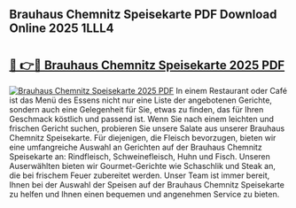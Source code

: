 ## Brauhaus Chemnitz Speisekarte PDF Download Online 2025 1LLL4

# <h2><a href="http://gc6ltgh.nevu.top/?p=Brauhaus+Chemnitz+Speisekarte">🔗 👉🔴 Brauhaus Chemnitz Speisekarte 2025 PDF</a></h2>

[![Brauhaus Chemnitz Speisekarte 2025 PDF](https://i.imgur.com/dBaPXMq.png)](http://gc6ltgh.nevu.top/?p=Brauhaus+Chemnitz+Speisekarte)
In einem Restaurant oder Café ist das Menü des Essens nicht nur eine Liste der angebotenen Gerichte, sondern auch eine Gelegenheit für Sie, etwas zu finden, das für Ihren Geschmack köstlich und passend ist. Wenn Sie nach einem leichten und frischen Gericht suchen, probieren Sie unsere Salate aus unserer Brauhaus Chemnitz Speisekarte. Für diejenigen, die Fleisch bevorzugen, bieten wir eine umfangreiche Auswahl an Gerichten auf der Brauhaus Chemnitz Speisekarte an: Rindfleisch, Schweinefleisch, Huhn und Fisch. Unseren Auserwählten bieten wir Gourmet-Gerichte wie Schaschlik und Steak an, die bei frischem Feuer zubereitet werden. Unser Team ist immer bereit, Ihnen bei der Auswahl der Speisen auf der Brauhaus Chemnitz Speisekarte zu helfen und Ihnen einen bequemen und angenehmen Service zu bieten.
